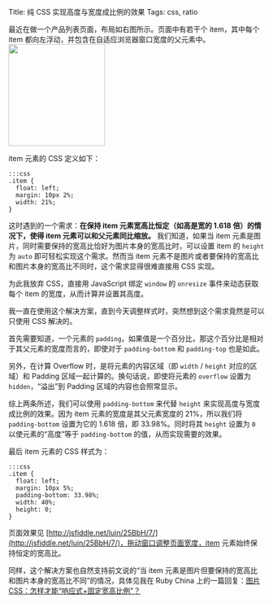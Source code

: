 Title: 纯 CSS 实现高度与宽度成比例的效果
Tags: css, ratio

<div class="clearfix">
  <div class="left">
    最近在做一个产品列表页面，布局如右图所示。页面中有若干个 item，其中每个 item 都向左浮动，并包含在自适应浏览器窗口宽度的父元素中。
  </div>
  <aside class="right pull-right">
    <img src="{filename}/images/keep-height-relevant-to-width-using-css.png" width="190" height="200" />
  </aside>
</div>

item 元素的 CSS 定义如下：

    :::css
    .item {
      float: left;
      margin: 10px 2%;
      width: 21%;
    }

这时遇到的一个需求：__在保持 item 元素宽高比恒定（如高是宽的 1.618 倍）的情况下，使得 item 元素可以和父元素同比缩放。__ 我们知道，如果当 item 元素是图片，同时需要保持的宽高比恰好为图片本身的宽高比时，可以设置 item 的 `height` 为 `auto` 即可轻松实现这个需求。然而当 item 元素不是图片或者要保持的宽高比和图片本身的宽高比不同时，这个需求显得很难直接用 CSS 实现。

为此我放弃 CSS，直接用 JavaScript 绑定 `window` 的 `onresize` 事件来动态获取每个 item 的宽度，从而计算并设置其高度。

我一直在使用这个解决方案，直到今天调整样式时，突然想到这个需求竟然是可以只使用 CSS 解决的。

<!-- more -->

首先需要知道，一个元素的 `padding`，如果值是一个百分比，那这个百分比是相对于其父元素的宽度而言的，即使对于 `padding-bottom` 和 `padding-top` 也是如此。

另外，在计算 Overflow 时，是将元素的内容区域（即 `width` / `height` 对应的区域）和 Padding 区域一起计算的。换句话说，即使将元素的 `overflow` 设置为 `hidden`，“溢出”到 Padding 区域的内容也会照常显示。

综上两条所述，我们可以使用 `padding-bottom` 来代替 `height` 来实现高度与宽度成比例的效果。因为 item 元素的宽度是其父元素宽度的 21%，所以我们将 `padding-bottom` 设置为它的 1.618 倍，即 33.98%。同时将其 `height` 设置为 `0` 以使元素的“高度”等于 `padding-bottom` 的值，从而实现需要的效果。

最后 item 元素的 CSS 样式为：

    :::css
    .item {
      float: left;
      margin: 10px 5%;
      padding-bottom: 33.98%;
      width: 40%;
      height: 0;
    }

页面效果见 [http://jsfiddle.net/luin/25BbH/7/](http://jsfiddle.net/luin/25BbH/7/)，拖动窗口调整页面宽度，item 元素始终保持恒定的宽高比。

同样，这个解决方案也自然支持前文说的“当 item 元素是图片但要保持的宽高比和图片本身的宽高比不同”的情况，具体见我在 Ruby China 上的一篇回复：[图片 CSS：怎样才能“响应式+固定宽高比例”？](http://ruby-china.org/topics/17011#reply15)
